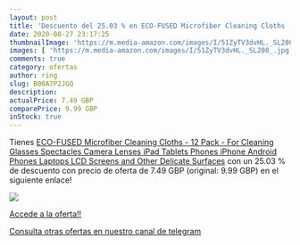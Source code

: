 ```yaml
---
layout: post
title: 'Descuento del 25.03 % en ECO-FUSED Microfiber Cleaning Cloths - 1'
date: 2020-08-27 23:17:25
thumbnailImage: 'https://m.media-amazon.com/images/I/51ZyTV3dvHL._SL200_.jpg'
images: [ 'https://m.media-amazon.com/images/I/51ZyTV3dvHL._SL200_.jpg' ]
comments: true
category: ofertas
author: ring
slug: B00A7P2JGQ
description:
actualPrice: 7.49 GBP
comparePrice: 9.99 GBP
inStock: true
---
```


Tienes [ECO-FUSED Microfiber Cleaning Cloths - 12 Pack - For Cleaning Glasses  Spectacles  Camera Lenses  iPad  Tablets  Phones  iPhone  Android Phones  Laptops  LCD Screens and Other Delicate Surfaces](https://www.amazon.com/dp/B00A7P2JGQ/?tag=redken08-20) con un 25.03 % de descuento con precio de oferta de 7.49 GBP (original: 9.99 GBP) en el siguiente enlace!

[![](https://m.media-amazon.com/images/I/51ZyTV3dvHL._SL200_.jpg)](https://www.amazon.com/dp/B00A7P2JGQ/?tag=redken08-20)

[Accede a la oferta!!](https://www.amazon.com/dp/B00A7P2JGQ/?tag=redken08-20)

[Consulta otras ofertas en nuestro canal de telegram](https://t.me/s/ofertas25)
